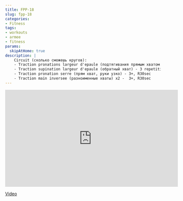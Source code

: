 ```yaml
---
title: FPP-18
slug: fpp-18
categories:
- Fitness
tags:
- workouts
- armee
- fitness
params:
  skipAtHome: true
description: |
    Circuit (сколько сможешь кругов):
    - Traction pronations largeur d'epaule (подтягивания прямым хватом на ширине плеч) - 3+, R30sec
    - Traction supination largeur d'epaule (обратный хват) - 3 repetitions et plus si mon niveau le permet (3 повторения и более, если мой уровень позволяет это), 3+ R30sec
    - Traction pronation serre (прям хват, руки узко) - 3+, R30sec
    - Traction main inversee (разноименные хваты) x2 -  3+, R30sec
---
```

<iframe width="560" height="315" src="https://www.youtube.com/embed/f5nsF4yn6NQ?si=QehNZsolqls0taWi" title="YouTube video player" frameborder="0" allow="accelerometer; autoplay; clipboard-write; encrypted-media; gyroscope; picture-in-picture; web-share" allowfullscreen></iframe>

[Video](https://youtu.be/f5nsF4yn6NQ?si=QehNZsolqls0taWi)
